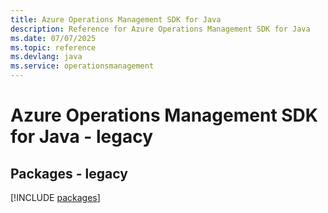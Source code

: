 ```yaml
---
title: Azure Operations Management SDK for Java
description: Reference for Azure Operations Management SDK for Java
ms.date: 07/07/2025
ms.topic: reference
ms.devlang: java
ms.service: operationsmanagement
---
```

# Azure Operations Management SDK for Java - legacy
## Packages - legacy
[!INCLUDE [packages](operations-management-index.md)]
